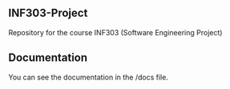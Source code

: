 ## INF303-Project
Repository for the course INF303 (Software Engineering Project)

## Documentation
You can see the documentation in the /docs file.
